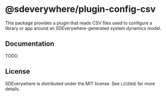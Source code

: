 # @sdeverywhere/plugin-config-csv

This package provides a plugin that reads CSV files used to configure a library or app
around an SDEverywhere-generated system dynamics model.

## Documentation

TODO

## License

SDEverywhere is distributed under the MIT license. See `LICENSE` for more details.

